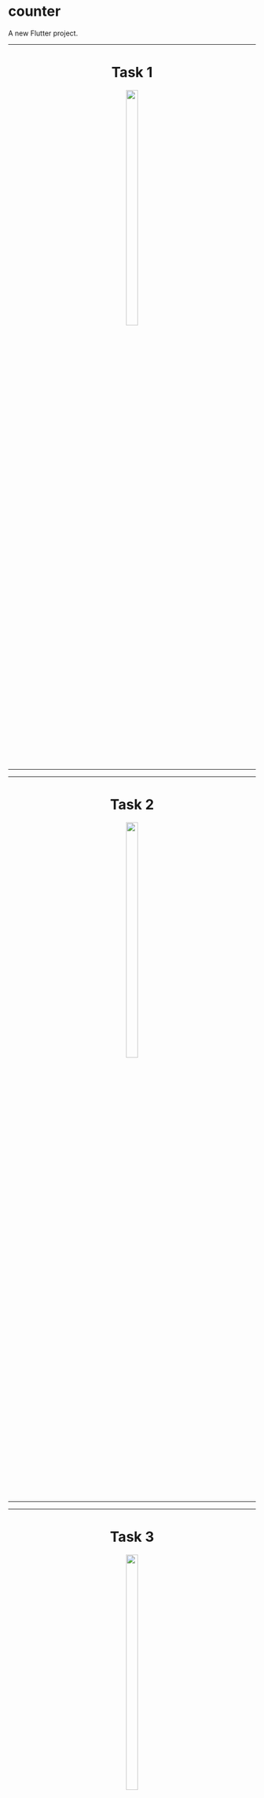 # counter

A new Flutter project.

<hr>
<h1 align="center">Task 1</h1>
<p align ="center">
  
  <img src="https://github.com/Avesh6754/counter/assets/149478146/4ba95cba-ae03-469b-9021-a0422327dfb9" width="22%" Height="35%">
  </a>
  </p>
<hr>
<hr>
<h1 align="center">Task 2</h1>
<p align ="center">
  
  <img src="https://github.com/Avesh6754/counter/assets/149478146/b815164e-1b9a-41b4-991a-7cfac784d15a" width="22%" Height="35%">
  </a>
  </p>
<hr>
<hr>
<h1 align="center">Task 3</h1>
<p align ="center">
  
  <img src="https://github.com/Avesh6754/counter/assets/149478146/e736c9a0-4f19-4d72-94dc-5339755a591c" width="22%" Height="35%">
  </a>
  </p>
<hr>


